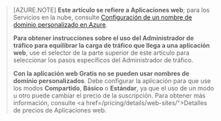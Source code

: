 > [AZURE.NOTE] **Este artículo se refiere a Aplicaciones web**; para los Servicios en la nube, consulte <a href="/develop/net/common-tasks/custom-dns/">Configuración de un nombre de dominio personalizado en Azure</a>.
>
> **Para obtener instrucciones sobre el uso del Administrador de tráfico para equilibrar la carga de tráfico que llega a una aplicación web**, use el selector de la parte superior de este artículo para seleccionar los pasos específicos del Administrador de tráfico.
>
> **Con la aplicación web Gratis no se pueden usar nombres de dominio personalizados**. Debe configurar la aplicación para que use los modos **Compartido**, **Básico** o **Estándar**, ya que el uso de un modo u otro puede cambiar el precio de la suscripción. Para obtener más información, consulte <a href=/pricing/details/web-sites/">Detalles de precios de Aplicaciones web</a>.


<!--HONumber=52--> 
